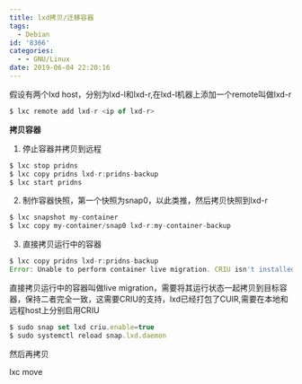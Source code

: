 ```yaml
---
title: lxd拷贝/迁移容器
tags:
  - Debian
id: '8366'
categories:
  - - GNU/Linux
date: 2019-06-04 22:20:16
---
```



<!-- more -->
假设有两个lxd host，分别为lxd-l和lxd-r,在lxd-l机器上添加一个remote叫做lxd-r

```js
$ lxc remote add lxd-r <ip of lxd-r>
```

**拷贝容器**

1. 停止容器并拷贝到远程

```js
$ lxc stop pridns
$ lxc copy pridns lxd-r:pridns-backup
$ lxc start pridns
```

2. 制作容器快照，第一个快照为snap0，以此类推，然后拷贝快照到lxd-r
```js
$ lxc snapshot my-container
$ lxc copy my-container/snap0 lxd-r:my-container-backup
```

3. 直接拷贝运行中的容器
```js
$ lxc copy pridns lxd-r:pridns-backup
Error: Unable to perform container live migration. CRIU isn't installed on the source server
```
直接拷贝运行中的容器叫做live migration，需要将其运行状态一起拷贝到目标容器，保持二者完全一致，这需要CRIU的支持，lxd已经打包了CUIR,需要在本地和远程host上分别启用CRIU
```js
$ sudo snap set lxd criu.enable=true
$ sudo systemctl reload snap.lxd.daemon
```
然后再拷贝

lxc move